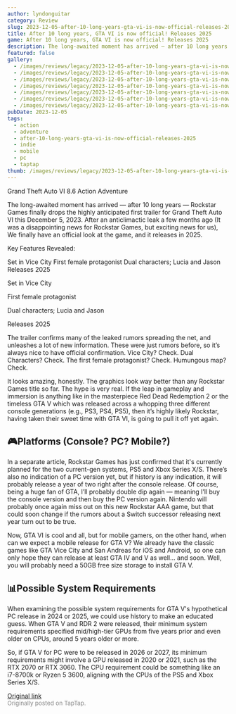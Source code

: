 ```yaml
---
author: lyndonguitar
category: Review
slug: 2023-12-05-after-10-long-years-gta-vi-is-now-official-releases-2025
title: After 10 long years, GTA VI is now official! Releases 2025
game: After 10 long years, GTA VI is now official! Releases 2025
description: The long-awaited moment has arrived — after 10 long years — Rockstar Games finally drops the highly anticipated first trailer for Grand Theft Auto VI this December 5, 2023. After an anticlimactic leak a few months ago (It was a disappointing news for Rockstar Games, but exciting news for us), We finally have an official look at the game, and it releases in 2025.
featured: false
gallery:
  - /images/reviews/legacy/2023-12-05-after-10-long-years-gta-vi-is-now-official-releases-2025-0.avif
  - /images/reviews/legacy/2023-12-05-after-10-long-years-gta-vi-is-now-official-releases-2025-1.avif
  - /images/reviews/legacy/2023-12-05-after-10-long-years-gta-vi-is-now-official-releases-2025-2.avif
  - /images/reviews/legacy/2023-12-05-after-10-long-years-gta-vi-is-now-official-releases-2025-3.avif
  - /images/reviews/legacy/2023-12-05-after-10-long-years-gta-vi-is-now-official-releases-2025-4.avif
  - /images/reviews/legacy/2023-12-05-after-10-long-years-gta-vi-is-now-official-releases-2025-5.avif
  - /images/reviews/legacy/2023-12-05-after-10-long-years-gta-vi-is-now-official-releases-2025-6.avif
pubDate: 2023-12-05
tags:
  - action
  - adventure
  - after-10-long-years-gta-vi-is-now-official-releases-2025
  - indie
  - mobile
  - pc
  - taptap
thumb: /images/reviews/legacy/2023-12-05-after-10-long-years-gta-vi-is-now-official-releases-2025-0.avif
---
```


Grand Theft Auto VI
8.6
Action
Adventure

The long-awaited moment has arrived — after 10 long years — Rockstar Games finally drops the highly anticipated first trailer for Grand Theft Auto VI this December 5, 2023. After an anticlimactic leak a few months ago (It was a disappointing news for Rockstar Games, but exciting news for us), We finally have an official look at the game, and it releases in 2025.

Key Features Revealed:

Set in Vice City
First female protagonist
Dual characters; Lucia and Jason
Releases 2025

Set in Vice City

First female protagonist

Dual characters; Lucia and Jason

Releases 2025

The trailer confirms many of the leaked rumors spreading the net, and unleashes a lot of new information. These were just rumors before, so it’s always nice to have official confirmation. Vice City? Check. Dual Characters? Check. The first female protagonist? Check. Humungous map? Check.

It looks amazing, honestly. The graphics look way better than any Rockstar Games title so far. The hype is very real. If the leap in gameplay and immersion is anything like in the masterpiece Red Dead Redemption 2 or the timeless GTA V which was released across a whopping three different console generations (e.g., PS3, PS4, PS5), then it’s highly likely Rockstar, having taken their sweet time with GTA VI, is going to pull it off yet again.


## 🎮Platforms (Console? PC? Mobile?)

In a separate article, Rockstar Games has just confirmed that it's currently planned for the two current-gen systems, PS5 and Xbox Series X/S. There’s also no indication of a PC version yet, but if history is any indication, it will probably release a year of two right after the console release. Of course, being a huge fan of GTA, I’ll probably double dip again — meaning I’ll buy the console version and then buy the PC version again. Nintendo will probably once again miss out on this new Rockstar AAA game, but that could soon change if the rumors about a Switch successor releasing next year turn out to be true.

Now, GTA VI is cool and all, but for mobile gamers, on the other hand, when can we expect a mobile release for GTA V? We already have the classic games like GTA Vice City and San Andreas for iOS and Android, so one can only hope they can release at least GTA IV and V as well… and soon. Well, you will probably need a 50GB free size storage to install GTA V.


## 📊Possible System Requirements

When examining the possible system requirements for GTA V's hypothetical PC release in 2024 or 2025, we could use history to make an educated guess. When GTA V and RDR 2 were released, their minimum system requirements specified mid/high-tier GPUs from five years prior and even older on CPUs, around 5 years older or more.

So, if GTA V for PC were to be released in 2026 or 2027, its minimum requirements might involve a GPU released in 2020 or 2021, such as the RTX 2070 or RTX 3060. The CPU requirement could be something like an i7-8700k or Ryzen 5 3600, aligning with the CPUs of the PS5 and Xbox Series X/S.

[Original link](https://www.taptap.io/post/6629538)<br><span style="font-size: 0.95em; color: #888;">Originally posted on TapTap.</span>